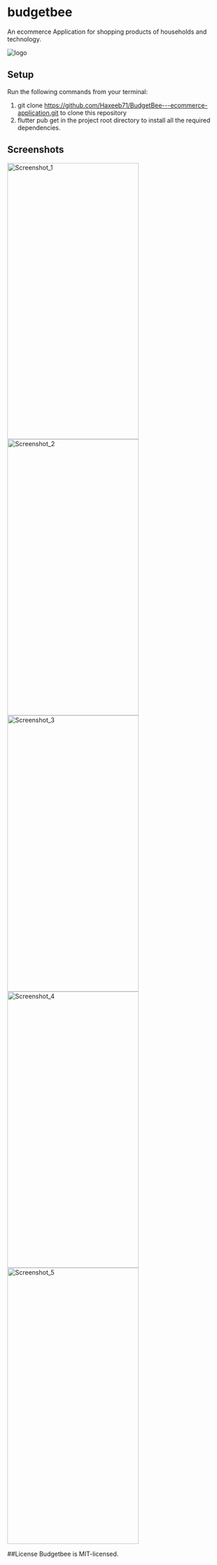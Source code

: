 # budgetbee

An ecommerce Application for shopping products of households and technology.

![logo](https://github.com/Haxeeb71/BudgetBee/assets/135656763/c7bbf33d-c583-4172-a447-3ea56bc92999)

## Setup

Run the following commands from your terminal:
1. git clone https://github.com/Haxeeb71/BudgetBee---ecommerce-application.git to clone this repository
2. flutter pub get in the project root directory to install all the required dependencies.

## Screenshots

<div>
    <img src="https://github.com/Haxeeb71/BudgetBee---ecommerce-application/assets/135656763/8e876c29-6ec5-4a05-9a07-ba429b3de102" alt="Screenshot_1" width="300" height="630">
    <img src="https://github.com/Haxeeb71/BudgetBee---ecommerce-application/assets/135656763/0e80ae61-3bac-4679-b663-00120730e344" alt="Screenshot_2" width="300" height="630">
    <img src="https://github.com/Haxeeb71/BudgetBee---ecommerce-application/assets/135656763/ced82240-d6b8-4684-b84a-978e6073ab33" alt="Screenshot_3" width="300" height="630">
</div>
<div>
    <img src="https://github.com/Haxeeb71/BudgetBee---ecommerce-application/assets/135656763/ba59d26e-8374-4301-b8fd-591d05c40ac7" alt="Screenshot_4" width="300" height="630">
    <img src="https://github.com/Haxeeb71/BudgetBee---ecommerce-application/assets/135656763/427083c8-1e99-42eb-a339-ee46f1621231" alt="Screenshot_5" width="300" height="630">
</div>

##License
Budgetbee is MIT-licensed.
